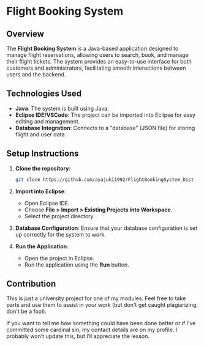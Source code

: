 # Flight Booking System

## Overview

The **Flight Booking System** is a Java-based application designed to manage flight reservations, allowing users to search, book, and manage their flight tickets. The system provides an easy-to-use interface for both customers and administrators, facilitating smooth interactions between users and the backend.

## Technologies Used

- **Java**: The system is built using Java.
- **Eclipse IDE/VSCode**: The project can be imported into Eclipse for easy editing and management.
- **Database Integration**: Connects to a "database" (JSON file) for storing flight and user data.

## Setup Instructions

1. **Clone the repository**:
   ```bash
   git clone https://github.com/ayajuki1992/FlightBookingSystem_Dist
   ```

2. **Import into Eclipse**:
   - Open Eclipse IDE.
   - Choose **File > Import > Existing Projects into Workspace**.
   - Select the project directory.

3. **Database Configuration**:
   Ensure that your database configuration is set up correctly for the system to work.

4. **Run the Application**:
   - Open the project in Eclipse.
   - Run the application using the **Run** button.

## Contribution

This is just a university project for one of my modules. Feel free to take parts and use them to assist in your work (but don't get caught plagiarizing, don't be a fool).

If you want to tell me how something could have been done better or if I’ve committed some cardinal sin, my contact details are on my profile. I probably won’t update this, but I’ll appreciate the lesson.


